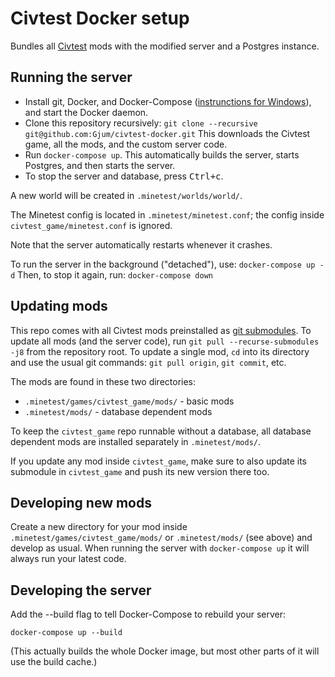 # Civtest Docker setup

Bundles all [Civtest](https://github.com/CivtestGame) mods with the modified server and a Postgres instance.

## Running the server

- Install git, Docker, and Docker-Compose ([instrunctions for Windows](https://docs.docker.com/docker-for-windows/)), and start the Docker daemon.
- Clone this repository recursively: `git clone --recursive git@github.com:Gjum/civtest-docker.git`
  This downloads the Civtest game, all the mods, and the custom server code.
- Run `docker-compose up`. This automatically builds the server, starts Postgres, and then starts the server.
- To stop the server and database, press <kbd>Ctrl+c</kbd>.

A new world will be created in `.minetest/worlds/world/`.

The Minetest config is located in `.minetest/minetest.conf`; the config inside `civtest_game/minetest.conf` is ignored.

Note that the server automatically restarts whenever it crashes.

To run the server in the background ("detached"), use: `docker-compose up -d`
Then, to stop it again, run: `docker-compose down`

## Updating mods

This repo comes with all Civtest mods preinstalled as [git submodules](https://git-scm.com/book/en/v2/Git-Tools-Submodules).
To update all mods (and the server code), run `git pull --recurse-submodules -j8` from the repository root.
To update a single mod, `cd` into its directory and use the usual git commands: `git pull origin`, `git commit`, etc.

The mods are found in these two directories:

- `.minetest/games/civtest_game/mods/` - basic mods
- `.minetest/mods/` - database dependent mods

To keep the `civtest_game` repo runnable without a database, all database dependent mods are installed separately in `.minetest/mods/`.

If you update any mod inside `civtest_game`, make sure to also update its submodule in `civtest_game` and push its new version there too.

## Developing new mods

Create a new directory for your mod inside `.minetest/games/civtest_game/mods/` or `.minetest/mods/` (see above) and develop as usual.
When running the server with `docker-compose up` it will always run your latest code.

## Developing the server

Add the --build flag to tell Docker-Compose to rebuild your server:

`docker-compose up --build`

(This actually builds the whole Docker image, but most other parts of it will use the build cache.)
